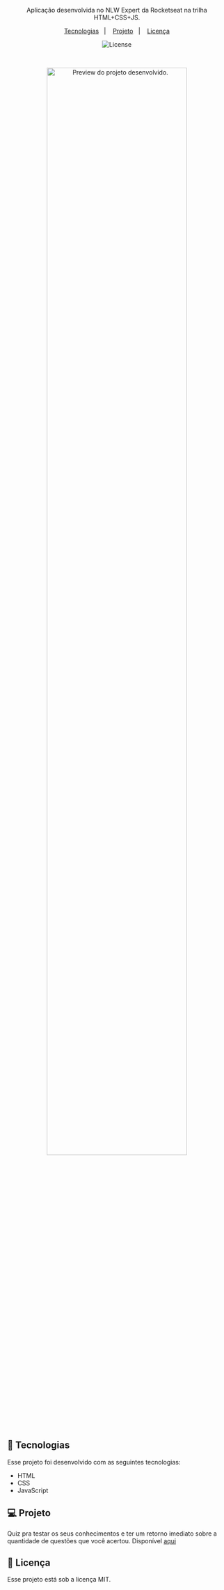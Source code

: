 <p align="center">
Aplicação desenvolvida no NLW Expert da Rocketseat na trilha HTML+CSS+JS.
</p>

<p align="center">
  <a href="#-tecnologias">Tecnologias</a>&nbsp;&nbsp;&nbsp;|&nbsp;&nbsp;&nbsp;
  <a href="#-projeto">Projeto</a>&nbsp;&nbsp;&nbsp;|&nbsp;&nbsp;&nbsp;
  <a href="#memo-licença">Licença</a>
</p>

<p align="center">
  <img alt="License" src="https://img.shields.io/static/v1?label=license&message=MIT&color=49AA26&labelColor=000000">
</p>

<br>

<p align="center">
  <img alt="Preview do projeto desenvolvido." src="https://github.com/evandrodias11/nlw-experts-quiz/assets/65000871/70d852ad-47dd-424c-80ff-114b014b7155" width="80%">
</p>

## 🚀 Tecnologias

Esse projeto foi desenvolvido com as seguintes tecnologias:

- HTML
- CSS
- JavaScript

## 💻 Projeto

Quiz pra testar os seus conhecimentos e ter um retorno imediato sobre a quantidade de questões que você acertou.
Disponível <a href='https://evandrodias11.github.io/nlw-experts-quiz/' target='_blank'>aqui</a>

## 📝 Licença

Esse projeto está sob a licença MIT.
